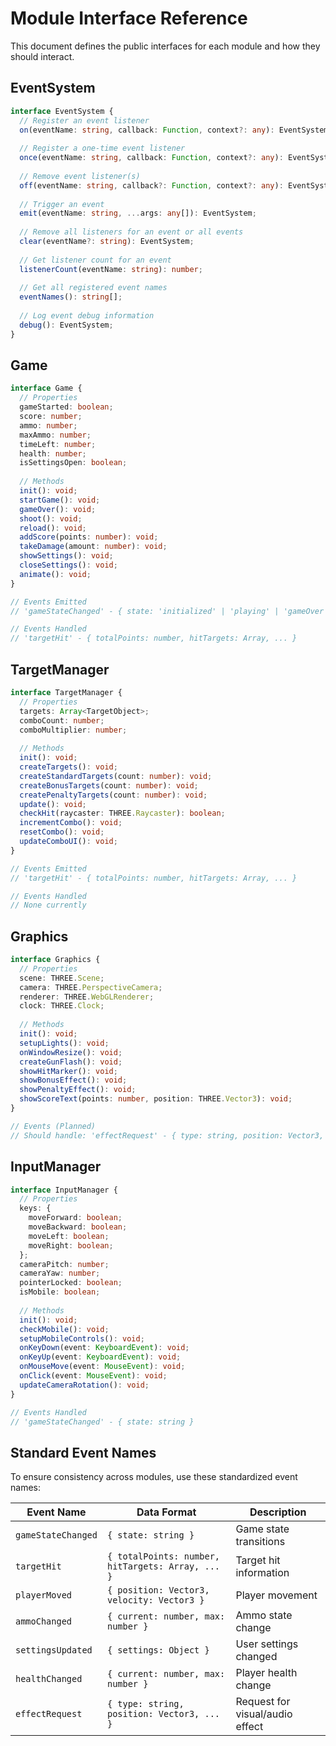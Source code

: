 # Module Interface Reference

This document defines the public interfaces for each module and how they should interact.

## EventSystem

```typescript
interface EventSystem {
  // Register an event listener
  on(eventName: string, callback: Function, context?: any): EventSystem;
  
  // Register a one-time event listener
  once(eventName: string, callback: Function, context?: any): EventSystem;
  
  // Remove event listener(s)
  off(eventName: string, callback?: Function, context?: any): EventSystem;
  
  // Trigger an event
  emit(eventName: string, ...args: any[]): EventSystem;
  
  // Remove all listeners for an event or all events
  clear(eventName?: string): EventSystem;
  
  // Get listener count for an event
  listenerCount(eventName: string): number;
  
  // Get all registered event names
  eventNames(): string[];
  
  // Log event debug information
  debug(): EventSystem;
}
```

## Game

```typescript
interface Game {
  // Properties
  gameStarted: boolean;
  score: number;
  ammo: number;
  maxAmmo: number;
  timeLeft: number;
  health: number;
  isSettingsOpen: boolean;
  
  // Methods
  init(): void;
  startGame(): void;
  gameOver(): void;
  shoot(): void;
  reload(): void;
  addScore(points: number): void;
  takeDamage(amount: number): void;
  showSettings(): void;
  closeSettings(): void;
  animate(): void;
}

// Events Emitted
// 'gameStateChanged' - { state: 'initialized' | 'playing' | 'gameOver' }

// Events Handled
// 'targetHit' - { totalPoints: number, hitTargets: Array, ... }
```

## TargetManager

```typescript
interface TargetManager {
  // Properties
  targets: Array<TargetObject>;
  comboCount: number;
  comboMultiplier: number;
  
  // Methods
  init(): void;
  createTargets(): void;
  createStandardTargets(count: number): void;
  createBonusTargets(count: number): void;
  createPenaltyTargets(count: number): void;
  update(): void;
  checkHit(raycaster: THREE.Raycaster): boolean;
  incrementCombo(): void;
  resetCombo(): void;
  updateComboUI(): void;
}

// Events Emitted
// 'targetHit' - { totalPoints: number, hitTargets: Array, ... }

// Events Handled
// None currently
```

## Graphics

```typescript
interface Graphics {
  // Properties
  scene: THREE.Scene;
  camera: THREE.PerspectiveCamera;
  renderer: THREE.WebGLRenderer;
  clock: THREE.Clock;
  
  // Methods
  init(): void;
  setupLights(): void;
  onWindowResize(): void;
  createGunFlash(): void;
  showHitMarker(): void;
  showBonusEffect(): void;
  showPenaltyEffect(): void;
  showScoreText(points: number, position: THREE.Vector3): void;
}

// Events (Planned)
// Should handle: 'effectRequest' - { type: string, position: Vector3, ... }
```

## InputManager

```typescript
interface InputManager {
  // Properties
  keys: {
    moveForward: boolean;
    moveBackward: boolean;
    moveLeft: boolean;
    moveRight: boolean;
  };
  cameraPitch: number;
  cameraYaw: number;
  pointerLocked: boolean;
  isMobile: boolean;
  
  // Methods
  init(): void;
  checkMobile(): void;
  setupMobileControls(): void;
  onKeyDown(event: KeyboardEvent): void;
  onKeyUp(event: KeyboardEvent): void;
  onMouseMove(event: MouseEvent): void;
  onClick(event: MouseEvent): void;
  updateCameraRotation(): void;
}

// Events Handled
// 'gameStateChanged' - { state: string }
```

## Standard Event Names

To ensure consistency across modules, use these standardized event names:

| Event Name | Data Format | Description |
|------------|-------------|-------------|
| `gameStateChanged` | `{ state: string }` | Game state transitions |
| `targetHit` | `{ totalPoints: number, hitTargets: Array, ... }` | Target hit information |
| `playerMoved` | `{ position: Vector3, velocity: Vector3 }` | Player movement |
| `ammoChanged` | `{ current: number, max: number }` | Ammo state change |
| `settingsUpdated` | `{ settings: Object }` | User settings changed |
| `healthChanged` | `{ current: number, max: number }` | Player health change |
| `effectRequest` | `{ type: string, position: Vector3, ... }` | Request for visual/audio effect |
